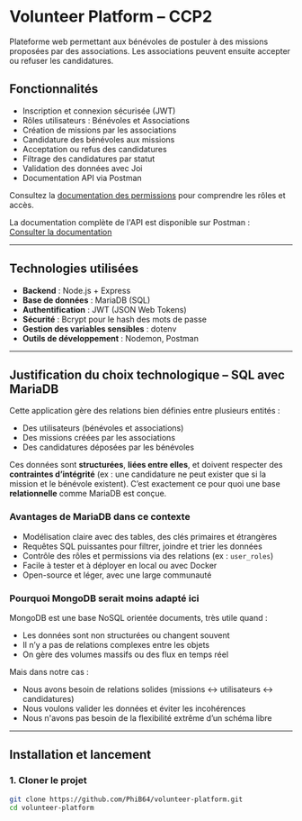 # Volunteer Platform – CCP2

Plateforme web permettant aux bénévoles de postuler à des missions proposées par des associations. Les associations peuvent ensuite accepter ou refuser les candidatures.

## Fonctionnalités

- Inscription et connexion sécurisée (JWT)
- Rôles utilisateurs : Bénévoles et Associations
- Création de missions par les associations
- Candidature des bénévoles aux missions
- Acceptation ou refus des candidatures
- Filtrage des candidatures par statut
- Validation des données avec Joi
- Documentation API via Postman

Consultez la [documentation des permissions](./PERMISSIONS.md) pour comprendre les rôles et accès.

La documentation complète de l'API est disponible sur Postman :  
[Consulter la documentation](https://documenter.getpostman.com/view/46341307/2sB3Hooz3h)

---

## Technologies utilisées

- **Backend** : Node.js + Express
- **Base de données** : MariaDB (SQL)
- **Authentification** : JWT (JSON Web Tokens)
- **Sécurité** : Bcrypt pour le hash des mots de passe
- **Gestion des variables sensibles** : dotenv
- **Outils de développement** : Nodemon, Postman

---

## Justification du choix technologique – SQL avec MariaDB

Cette application gère des relations bien définies entre plusieurs entités :

- Des utilisateurs (bénévoles et associations)
- Des missions créées par les associations
- Des candidatures déposées par les bénévoles

Ces données sont **structurées**, **liées entre elles**, et doivent respecter des **contraintes d’intégrité** (ex : une candidature ne peut exister que si la mission et le bénévole existent). C’est exactement ce pour quoi une base **relationnelle** comme MariaDB est conçue.

### Avantages de MariaDB dans ce contexte

- Modélisation claire avec des tables, des clés primaires et étrangères
- Requêtes SQL puissantes pour filtrer, joindre et trier les données
- Contrôle des rôles et permissions via des relations (ex : `user_roles`)
- Facile à tester et à déployer en local ou avec Docker
- Open-source et léger, avec une large communauté

### Pourquoi MongoDB serait moins adapté ici

MongoDB est une base NoSQL orientée documents, très utile quand :

- Les données sont non structurées ou changent souvent
- Il n’y a pas de relations complexes entre les objets
- On gère des volumes massifs ou des flux en temps réel

Mais dans notre cas :

- Nous avons besoin de relations solides (missions ↔ utilisateurs ↔ candidatures)
- Nous voulons valider les données et éviter les incohérences
- Nous n'avons pas besoin de la flexibilité extrême d’un schéma libre

---

## Installation et lancement

### 1. Cloner le projet

```bash
git clone https://github.com/PhiB64/volunteer-platform.git
cd volunteer-platform
```
